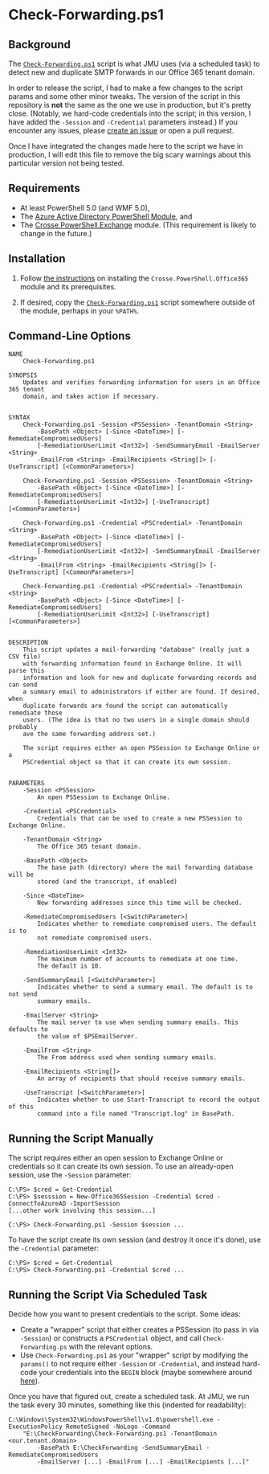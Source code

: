 # Check-Forwarding.ps1

## Background

The [`Check-Forwarding.ps1`][check-forwarding] script is what JMU uses (via a scheduled task) to detect new and duplicate SMTP forwards in our Office 365 tenant domain.

In order to release the script, I had to make a few changes to the script params and some other minor tweaks.
The version of the script in this repository is **not** the same as the one we use in production, but it's pretty close.
(Notably, we hard-code credentials into the script; in this version, I have added the `-Session` and `-Credential` parameters instead.)
If you encounter any issues, please [create an issue][new-issue] or open a pull request.

Once I have integrated the changes made here to the script we have in production, I will edit this file to remove the big scary warnings about this particular version not being tested.


## Requirements

* At least PowerShell 5.0 (and WMF 5.0),
* The [Azure Active Directory PowerShell Module][msol], and
* The [Crosse.PowerShell.Exchange][c.p.exchange] module. (This requirement is likely to change in the future.)


## Installation

1. Follow [the instructions][module-readme] on installing the `Crosse.PowerShell.Office365` module and its prerequisites.

1. If desired, copy the [`Check-Forwarding.ps1`][check-forwarding] script somewhere outside of the module, perhaps in your `%PATH%`.


## Command-Line Options

```
NAME
    Check-Forwarding.ps1

SYNOPSIS
    Updates and verifies forwarding information for users in an Office 365 tenant
    domain, and takes action if necessary.


SYNTAX
    Check-Forwarding.ps1 -Session <PSSession> -TenantDomain <String>
        -BasePath <Object> [-Since <DateTime>] [-RemediateCompromisedUsers]
        [-RemediationUserLimit <Int32>] -SendSummaryEmail -EmailServer <String>
        -EmailFrom <String> -EmailRecipients <String[]> [-UseTranscript] [<CommonParameters>]

    Check-Forwarding.ps1 -Session <PSSession> -TenantDomain <String>
        -BasePath <Object> [-Since <DateTime>] [-RemediateCompromisedUsers]
        [-RemediationUserLimit <Int32>] [-UseTranscript] [<CommonParameters>]

    Check-Forwarding.ps1 -Credential <PSCredential> -TenantDomain <String>
        -BasePath <Object> [-Since <DateTime>] [-RemediateCompromisedUsers]
        [-RemediationUserLimit <Int32>] -SendSummaryEmail -EmailServer <String>
        -EmailFrom <String> -EmailRecipients <String[]> [-UseTranscript] [<CommonParameters>]

    Check-Forwarding.ps1 -Credential <PSCredential> -TenantDomain  <String>
        -BasePath <Object> [-Since <DateTime>] [-RemediateCompromisedUsers]
        [-RemediationUserLimit <Int32>] [-UseTranscript] [<CommonParameters>]


DESCRIPTION
    This script updates a mail-forwarding "database" (really just a CSV file)
    with forwarding information found in Exchange Online. It will parse this
    information and look for new and duplicate forwarding records and can send
    a summary email to administrators if either are found. If desired, when
    duplicate forwards are found the script can automatically remediate those
    users. (The idea is that no two users in a single domain should probably
    ave the same forwarding address set.)

    The script requires either an open PSSession to Exchange Online or a
    PSCredential object so that it can create its own session.


PARAMETERS
    -Session <PSSession>
        An open PSSession to Exchange Online.

    -Credential <PSCredential>
        Credentials that can be used to create a new PSSession to Exchange Online.

    -TenantDomain <String>
        The Office 365 tenant domain.

    -BasePath <Object>
        The base path (directory) where the mail forwarding database will be
        stored (and the transcript, if enabled)

    -Since <DateTime>
        New forwarding addresses since this time will be checked.

    -RemediateCompromisedUsers [<SwitchParameter>]
        Indicates whether to remediate compromised users. The default is to
        not remediate compromised users.

    -RemediationUserLimit <Int32>
        The maximum number of accounts to remediate at one time.
        The default is 10.

    -SendSummaryEmail [<SwitchParameter>]
        Indicates whether to send a summary email. The default is to not send
        summary emails.

    -EmailServer <String>
        The mail server to use when sending summary emails. This defaults to
        the value of $PSEmailServer.

    -EmailFrom <String>
        The From address used when sending summary emails.

    -EmailRecipients <String[]>
        An array of recipients that should receive summary emails.

    -UseTranscript [<SwitchParameter>]
        Indicates whether to use Start-Transcript to record the output of this
        command into a file named "Transcript.log" in BasePath.

```


## Running the Script Manually

The script requires either an open session to Exchange Online or credentials so it can create its own session.
To use an already-open session, use the `-Session` parameter:

```
C:\PS> $cred = Get-Credential
C:\PS> $sesssion = New-Office365Session -Credential $cred -ConnectToAzureAD -ImportSession
[...other work involving this session...]

C:\PS> Check-Forwarding.ps1 -Session $session ...
```

To have the script create its own session (and destroy it once it's done), use the `-Credential` parameter:

```
C:\PS> $cred = Get-Credential
C:\PS> Check-Forwarding.ps1 -Credential $cred ...
```


## Running the Script Via Scheduled Task

Decide how you want to present credentials to the script. Some ideas:

* Create a "wrapper" script that either creates a PSSession (to pass in via `-Session`) or constructs a `PSCredential` object, and call `Check-Forwarding.ps` with the relevant options.
* Use `Check-Forwarding.ps1` as your "wrapper" script by modifying the `params()` to not require either `-Session` or `-Credential`, and instead hard-code your credentials into the `BEGIN` block (maybe somewhere around [here][hardcode-here]).

Once you have that figured out, create a scheduled task. At JMU, we run the task every 30 minutes, something like this (indented for readability):

```
C:\Windows\System32\WindowsPowerShell\v1.0\powershell.exe -ExecutionPolicy RemoteSigned -NoLogo -Command
    "E:\CheckForwarding\Check-Forwarding.ps1 -TenantDomain <our.tenant.domain>
        -BasePath E:\CheckForwarding -SendSummaryEmail -RemediateCompromisedUsers
        -EmailServer [...] -EmailFrom [...] -EmailRecipients [...]"
```


[c.p.exchange]: https://github.com/Crosse/Crosse.PowerShell.Exchange
[check-forwarding]: Check-Forwarding.ps1
[Crosse.PowerShell.Exchange]: https://github.com/Crosse/Crosse.PowerShell.Exchange
[Crosse.PowerShell.Office365]: https://github.com/Crosse/Crosse.PowerShell.Office365
[hardcode-here]: Check-Forwarding.ps1#L122
[module-readme]: ../README.md
[msol]: https://msdn.microsoft.com/en-us/library/azure/jj151815(v=azure.98).aspx
[new-issue]: https://github.com/Crosse/Crosse.PowerShell.Office365/issues/new
[new-pr]: https://github.com/Crosse/Crosse.PowerShell.Office365/issues/new